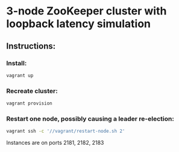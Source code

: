 # 3-node ZooKeeper cluster with loopback latency simulation

## Instructions:

### Install:

```bash
vagrant up
```

### Recreate cluster:

```bash
vagrant provision
```

### Restart one node, possibly causing a leader re-election:

```bash
vagrant ssh -c '//vagrant/restart-node.sh 2'
```

Instances are on ports 2181, 2182, 2183

